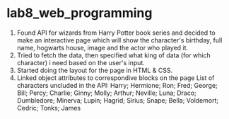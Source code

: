 # lab8_web_programming
 1) Found API for wizards from Harry Potter book series and decided to make an interactive page which will show the character's birthday, full name, hogwarts house, image and the actor who played it. 
 2) Tried to fetch the data, then specified what king of data (for which character) i need based on the user's input.
 3) Started doing the layout for the page in HTML & CSS.
 4) Linked object attributes to correspondive blocks on the page
 List of characters uncluded in the API:
    Harry; Hermione; Ron; Fred; George; 
    Bill; Percy; Charlie; Ginny; Molly; 
    Arthur; Neville; Luna; Draco; Dumbledore; 
    Minerva; Lupin; Hagrid; Sirius; Snape;
    Bella; Voldemort; Cedric; Tonks; James


